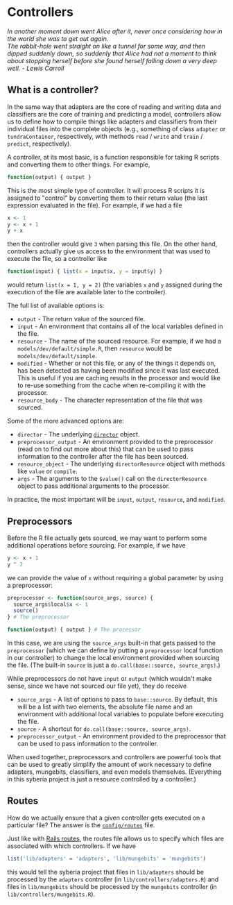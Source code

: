 Controllers
=========

*In another moment down went Alice after it, never once considering how in the world she was to get out again.  
The rabbit-hole went straight on like a tunnel for some way, and then dipped suddenly down, so suddenly that Alice had not a moment to think about stopping herself before she found herself falling down a very deep well.*
*- Lewis Carroll*

What is a controller?
-----------

In the same way that adapters are the core of reading and writing data and
classifiers are the core of training and predicting a model, controllers
allow us to define how to compile things like adapters and classifiers
from their individual files into the complete objects (e.g., something
of class `adapter` or `tundraContainer`, respectively,
with methods `read` / `write` and `train` / `predict`,
respectively).

A controller, at its most basic, is a function responsible for taking R scripts and
converting them to other things. For example,

```R
function(output) { output }
```

This is the most simple type of controller. It will process R scripts it is assigned
to "control" by converting them to their return value (the last expression evaluated
in the file). For example, if we had a file

```R
x <- 1
y <- x + 1
y + x
```

then the controller would give `3` when parsing this file. On the other hand,
controllers actually give us access to the environment that was used to execute the
file, so a controller like

```R
function(input) { list(x = input$x, y = input$y) }
```

would return `list(x = 1, y = 2)` (the variables `x` and `y` assigned during the
execution of the file are available later to the controller).

The full list of available options is:

  * `output` - The return value of the sourced file.
  * `input`  - An environment that contains all of the local variables defined in the file.
  * `resource` - The name of the sourced resource. For example, if we had a
    `models/dev/default/simple.R`, then `resource` would be `models/dev/default/simple`.
  * `modified` - Whether or not this file, or any of the things it depends on,
    has been detected as having been modified since it was last executed. This is useful if
    you are caching results in the processor and would like to re-use something from the
    cache when re-compiling it with the processor.
  * `resource_body` - The character representation of the file that was sourced.

Some of the more advanced options are:

  * `director` - The underlying [`director`](https://github.com/robertzk/director) object.
  * `preprocessor_output` - An environment provided to the preprocessor (read on to find 
    out more about this) that can be used to pass information to the controller
    after the file has been sourced.
  * `resource_object` - The underlying `directorResource` object with methods
    like `value` or `compile`.
  * `args` - The arguments to the `$value()` call on the `directorResource` object 
    to pass additional arguments to the processor.

In practice, the most important will be `input`, `output`, `resource`, and `modified`.

Preprocessors
------------

Before the R file actually gets sourced, we may want to perform some additional operations
before sourcing. For example, if we have

```R
y <- x + 1
y ^ 2
```

we can provide the value of `x` without requiring a global parameter by using
a preprocessor:

```R
preprocessor <- function(source_args, source) {
  source_args$local$x <- 1
  source()
} # The preprocessor

function(output) { output } # The processor
```

In this case, we are using the `source_args` built-in that gets passed to the `preprocessor`
(which we can define by putting a `preprocessor` local function in our controller) to
change the local environment provided when sourcing the file. (The built-in 
`source` is just a `do.call(base::source, source_args)`.)

While preprocessors do not have `input` or `output` (which wouldn't make sense, since
we have not sourced our file yet), they do receive

  * `source_args` - A list of options to pass to `base::source`. By default, this 
    will be a list with two elements, the absolute file name and an environment
    with additional local variables to populate before executing the file.
  * `source` - A shortcut for `do.call(base::source, source_args)`.
  * `preprocessor_output` - An environment provided to the preprocessor that can
    be used to pass information to the controller.

When used together, preprocessors and controllers are powerful tools that can
be used to greatly simplify the amount of work necessary to define adapters,
mungebits, classifiers, and even models themselves. (Everything in this syberia
project is just a resource controlled by a controller.)

Routes
-------

How do we actually ensure that a given controller gets executed on a particular
file? The answer is the [`config/routes`](../../config#routesr) file.

Just like with [Rails routes](http://guides.rubyonrails.org/routing.html), the routes
file allows us to specify which files are associated with which controllers. If
we have

```R
list('lib/adapters' = 'adapters', 'lib/mungebits' = 'mungebits')
```

this would tell the syberia project that files in `lib/adapters` should be processed
by the `adapters` controller (in `lib/controllers/adapters.R`) and files in
`lib/mungebits` should be processed by the `mungebits` controller
(in `lib/controllers/mungebits.R`).


